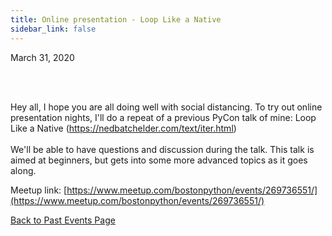 ```yaml
---
title: Online presentation - Loop Like a Native
sidebar_link: false
---
```


March 31, 2020



<p><br/><br/></p>

<p>Hey all, I hope you are all doing well with social distancing. To try out online presentation nights, I'll do a repeat of a previous PyCon talk of mine: Loop Like a Native (<a class="link" href="https://nedbatchelder.com/text/iter.html" rel="nofollow ugc" target="_blank" title="https://nedbatchelder.com/text/iter.html">https://nedbatchelder.com/text/iter.html</a>)<br/><br/>We'll be able to have questions and discussion during the talk. This talk is aimed at beginners, but gets into some more advanced topics as it goes along.</p>


Meetup link: [https://www.meetup.com/bostonpython/events/269736551/](https://www.meetup.com/bostonpython/events/269736551/)

[Back to Past Events Page](index.md)